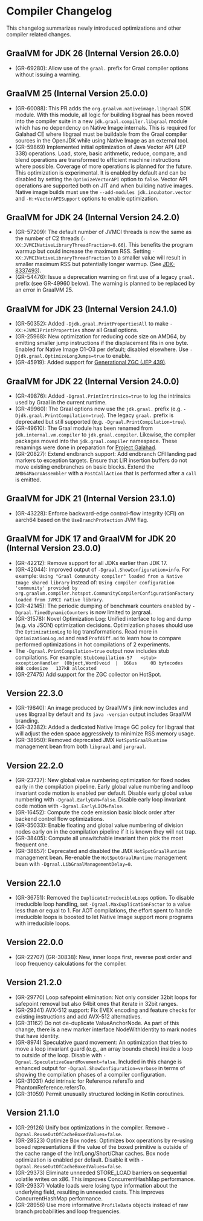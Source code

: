 # Compiler Changelog

This changelog summarizes newly introduced optimizations and other compiler related changes.

## GraalVM for JDK 26 (Internal Version 26.0.0)
* (GR-69280): Allow use of the `graal.` prefix for Graal compiler options without issuing a warning.

## GraalVM 25 (Internal Version 25.0.0)
* (GR-60088): This PR adds the `org.graalvm.nativeimage.libgraal` SDK module. With this module, all logic for building
  libgraal has been moved into the compiler suite in a new `jdk.graal.compiler.libgraal` module
  which has no dependency on Native Image internals. This
  is required for Galahad CE where libgraal must be buildable from the Graal compiler sources in the OpenJDK
  while using Native Image as an external tool.
* (GR-59869) Implemented initial optimization of Java Vector API (JEP 338) operations.
  Load, store, basic arithmetic, reduce, compare, and blend operations are transformed to efficient machine instructions where possible.
  Coverage of more operations is planned for the future.
  This optimization is experimental.
  It is enabled by default and can be disabled by setting the `OptimizeVectorAPI` option to `false`.
  Vector API operations are supported both on JIT and when building native images.
  Native image builds must use the `--add-modules jdk.incubator.vector` and `-H:+VectorAPISupport` options to enable optimization.

## GraalVM for JDK 24 (Internal Version 24.2.0)
* (GR-57209): The default number of JVMCI threads is now the same as the number of C2 threads (`-XX:JVMCINativeLibraryThreadFraction=0.66`).
  This benefits the program warmup but could increase the maximum RSS.
  Setting `-XX:JVMCINativeLibraryThreadFraction` to a smaller value will result in smaller maximum RSS but potentially longer warmup. (See [JDK-8337493](https://bugs.openjdk.org/browse/JDK-8337493)).
* (GR-54476): Issue a deprecation warning on first use of a legacy `graal.` prefix (see GR-49960 below).
  The warning is planned to be replaced by an error in GraalVM 25.

## GraalVM for JDK 23 (Internal Version 24.1.0)
* (GR-50352): Added `-Djdk.graal.PrintPropertiesAll` to make `-XX:+JVMCIPrintProperties` show all Graal options.
* (GR-25968): New optimization for reducing code size on AMD64, by emitting smaller jump instructions if the displacement fits in one byte.
  Enabled for Native Image O1-O3 per default; disabled elsewhere. Use `-Djdk.graal.OptimizeLongJumps=true` to enable.
* (GR-45919): Added support for [Generational ZGC (JEP 439)](https://openjdk.org/jeps/439).

## GraalVM for JDK 22 (Internal Version 24.0.0)
* (GR-49876): Added `-Dgraal.PrintIntrinsics=true` to log the intrinsics used by Graal in the current runtime.
* (GR-49960): The Graal options now use the `jdk.graal.` prefix (e.g. `-Djdk.graal.PrintCompilation=true`).
  The legacy `graal.` prefix is deprecated but still supported (e.g. `-Dgraal.PrintCompilation=true`).
* (GR-49610): The Graal module has been renamed from `jdk.internal.vm.compiler` to `jdk.graal.compiler`.
  Likewise, the compiler packages moved into the `jdk.graal.compiler` namespace.
  These renamings were done in preparation for [Project Galahad](https://openjdk.org/projects/galahad/).
* (GR-20827): Extend endbranch support: Add endbranch CFI landing pad markers to exception targets.
  Ensure that LIR insertion buffers do not move existing endbranches on basic blocks.
  Extend the `AMD64MacroAssembler` with a `PostCallAction` that is performed after a `call` is emitted.

## GraalVM for JDK 21 (Internal Version 23.1.0)
* (GR-43228): Enforce backward-edge control-flow integrity (CFI) on aarch64 based on the `UseBranchProtection` JVM flag.

## GraalVM for JDK 17 and GraalVM for JDK 20 (Internal Version 23.0.0)
* (GR-42212): Remove support for all JDKs earlier than JDK 17.
* (GR-42044): Improved output of `-Dgraal.ShowConfiguration=info`. For example:
    `Using "Graal Community compiler" loaded from a Native Image shared library`
  instead of:
    `Using compiler configuration 'community' provided by org.graalvm.compiler.hotspot.CommunityCompilerConfigurationFactory loaded from JVMCI native library`.
* (GR-42145): The periodic dumping of benchmark counters enabled by `-Dgraal.TimedDynamicCounters` is now limited to jargraal.
* (GR-31578): Novel Optimization Log: Unified interface to log and dump (e.g. via JSON) optimization decisions.
Optimization phases should use the `OptimizationLog` to log transformations. Read more in `OptimizationLog.md` and read
`Profdiff.md` to learn how to compare performed optimizations in hot compilations of 2 experiments.
* The `-Dgraal.PrintCompilation=true` output now includes stub compilations. For example:
`StubCompilation-57   <stub>    exceptionHandler  (Object,Word)void  |  166us     0B bytecodes    88B codesize   137kB allocated`
* (GR-27475) Add support for the ZGC collector on HotSpot.

## Version 22.3.0
* (GR-19840): An image produced by GraalVM's jlink now includes and uses libgraal by default and its `java -version` output includes GraalVM branding.
* (GR-32382): Added a dedicated Native Image GC policy for libgraal that will adjust the eden space aggressively to
minimize RSS memory usage.
* (GR-38950): Removed deprecated JMX `HotSpotGraalRuntime` management bean from both `libgraal` and `jargraal`.

## Version 22.2.0
* (GR-23737): New global value numbering optimization for fixed nodes early in the compilation pipeline.
Early global value numbering and loop invariant code motion is enabled per default.
Disable early global value numbering with `-Dgraal.EarlyGVN=false`.
Disable early loop invariant code motion with  `-Dgraal.EarlyLICM=false`.
* (GR-16452): Compute the code emission basic block order after backend control flow optimizations.
* (GR-35033): Enable floating and global value numbering of division nodes early on in the compilation pipeline if
  it is known they will not trap.
* (GR-38405): Compute all unswitchable invariant then pick the most frequent one.  
* (GR-38857): Deprecated and disabled the JMX `HotSpotGraalRuntime` management bean. Re-enable the `HotSpotGraalRuntime`
  management bean with `-Dgraal.LibGraalManagementDelay=0`.

## Version 22.1.0
* (GR-36751): Removed the `DuplicateIrreducibleLoops` option. To disable irreducible loop handling, set
  `-Dgraal.MaxDuplicationFactor` to a value less than or equal to 1. For AOT compilations, the effort
  spent to handle irreducible loops is boosted to let Native Image support more programs with irreducible loops.

## Version 22.0.0
* (GR-22707) (GR-30838): New, inner loops first, reverse post order and loop frequency calculations for the compiler.

## Version 21.2.0
* (GR-29770) Loop safepoint elimination: Not only consider 32bit loops for safepoint removal but also 64bit ones
that iterate in 32bit ranges.
* (GR-29341) AVX-512 support: Fix EVEX encoding and feature checks for existing instructions and add AVX-512
alternatives.
* (GR-31162) Do not de-duplicate ValueAnchorNode. As part of this change, there is a new marker interface
NodeWithIdentity to mark nodes that have identity.
* (GR-8974) Speculative guard movement: An optimization that tries to move a loop invariant guard
  (e.g., an array bounds check) inside a loop to outside of the loop. Disable with `-Dgraal.SpeculativeGuardMovement=false`.
  Included in this change is enhanced output for `-Dgraal.ShowConfiguration=verbose` in terms of
  showing the compilation phases of a compiler configuration.
* (GR-31031) Add intrinsic for Reference.refersTo and PhantomReference.refersTo.
* (GR-31059) Permit unusually structured locking in Kotlin coroutines.

## Version 21.1.0
* (GR-29126) Unify box optimizations in the compiler. Remove `-Dgraal.ReuseOutOfCacheBoxedValues=false`.
* (GR-28523) Optimize Box nodes: Optimizes box operations by re-using boxed representations
if the value of the boxed primitive is outside of the cache range of the Int/Long/Short/Char caches.
Box node optimization is enabled per default. Disable it with `-Dgraal.ReuseOutOfCacheBoxedValues=false`.
* (GR-29373) Eliminate unneeded STORE_LOAD barriers on sequential volatile writes on x86.
This improves ConcurrentHashMap performance.
* (GR-29337) Volatile loads were losing type information about the underlying field, resulting in unneeded casts.
This improves ConcurrentHashMap performance.
* (GR-28956) Use more informative `ProfileData` objects instead of raw branch probabilities and loop frequencies.
